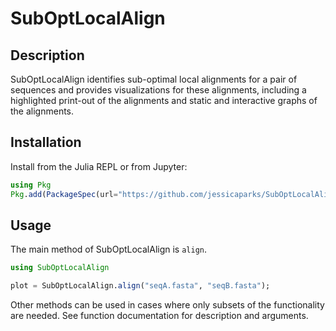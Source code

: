 # SubOptLocalAlign

## Description

SubOptLocalAlign identifies sub-optimal local alignments for a pair of sequences and provides
visualizations for these alignments, including a highlighted print-out of the alignments and
static and interactive graphs of the alignments.

## Installation

Install from the Julia REPL or from Jupyter:
```julia
using Pkg
Pkg.add(PackageSpec(url="https://github.com/jessicaparks/SubOptLocalAlign.jl"))
```

## Usage

The main method of SubOptLocalAlign is `align`.

```julia
using SubOptLocalAlign

plot = SubOptLocalAlign.align("seqA.fasta", "seqB.fasta");
```

Other methods can be used in cases where only subsets of the functionality are needed. See
function documentation for description and arguments.
